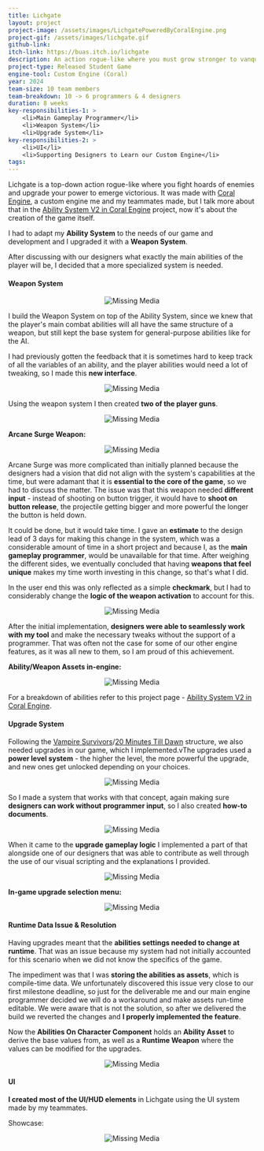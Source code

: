 ```yaml
---
title: Lichgate
layout: project
project-image: /assets/images/LichgatePoweredByCoralEngine.png
project-gif: /assets/images/lichgate.gif
github-link: 
itch-link: https://buas.itch.io/lichgate
description: An action rogue-like where you must grow stronger to vanquish the undead.
project-type: Released Student Game
engine-tool: Custom Engine (Coral)
year: 2024
team-size: 10 team members
team-breakdown: 10 -> 6 programmers & 4 designers
duration: 8 weeks
key-responsibilities-1: >
    <li>Main Gameplay Programmer</li>
    <li>Weapon System</li>
    <li>Upgrade System</li>
key-responsibilities-2: >
    <li>UI</li>
    <li>Supporting Designers to Learn our Custom Engine</li>
tags:
---
```


<!--<div class="has-text-centered">
    <iframe width="560" height="315" src="https://www.youtube.com/embed/QzNdgcYAYl4?si=wdbvH2UHfL4PfGgw" title="YouTube video player" frameborder="0" allow="accelerometer; autoplay; clipboard-write; encrypted-media; gyroscope; picture-in-picture; web-share" referrerpolicy="strict-origin-when-cross-origin" allowfullscreen=""></iframe>
</div>
-->

Lichgate is a top-down action rogue-like where you fight hoards of enemies and upgrade your power to emerge victorious. It was made with [Coral Engine](https://github.com/GuusKemperman/CoralEngine), a custom engine me and my teammates made, but I talk more about that in the [Ability System V2 in Coral Engine](../projects/AbilitySystemV2CoralEngine) project, now it's about the creation of the game itself.

I had to adapt my **Ability System** to the needs of our game and development and I upgraded it with a **Weapon System**.

After discussing with our designers what exactly the main abilities of the player will be, I decided that a more specialized system is needed. 

#### Weapon System

<p style="text-align: center;">
    <img src="/assets/Lichgate/LichgateAbilitySystem.gif" alt="Missing Media">
</p>

I build the Weapon System on top of the Ability System, since we knew that the player's main combat abilities will all have the same structure of a weapon, but still kept the base system for general-purpose abilities like for the AI.

I had previously gotten the feedback that it is sometimes hard to keep track of all the variables of an ability, and the player abilities would need a lot of tweaking, so I made this **new interface**.

<p style="text-align: center;">
    <img src="/assets/Lichgate/WeaponEditor.png" alt="Missing Media">
</p>

Using the weapon system I then created **two of the player guns**.

<p style="text-align: center;">
    <img src="/assets/Lichgate/WeaponDescriptions.png" alt="Missing Media">
</p>

**Arcane Surge Weapon:**

<p style="text-align: center;">
    <img src="/assets/Lichgate/ArcaneSurge.gif" alt="Missing Media">
</p>

Arcane Surge was more complicated than initially planned because the designers had a vision that did not align with the system's capabilities at the time, but were adamant that it is **essential to the core of the game**, so we had to discuss the matter. The issue was that this weapon needed **different input** - instead of shooting on button trigger, it would have to **shoot on button release**, the projectile getting bigger and more powerful the longer the button is held down.

It could be done, but it would take time. I gave an **estimate** to the design lead of 3 days for making this change in the system, which was a considerable amount of time in a short project and because I, as the **main gameplay programmer**, would be unavailable for that time. After weighing the different sides, we eventually concluded that having **weapons that feel unique** makes my time worth investing in this change, so that's what I did.

In the user end this was only reflected as a simple **checkmark**, but I had to considerably change the **logic of the weapon activation** to account for this.

<p style="text-align: center;">
    <img src="/assets/Lichgate/Checkmark.png" alt="Missing Media">
</p>

After the initial implementation, **designers were able to seamlessly work with my tool** and make the necessary tweaks without the support of a programmer. That was often not the case for some of our other engine features, as it was all new to them, so I am proud of this achievement. 

**Ability/Weapon Assets in-engine:**

<p style="text-align: center;">
    <img src="/assets/Lichgate/AbilityAssets.png" alt="Missing Media">
</p>

For a breakdown of abilities refer to this project page - [Ability System V2 in Coral Engine](../projects/AbilitySystemV2CoralEngine).

#### Upgrade System

Following the <a href="https://youtu.be/rJIwqo12_dk?si=efPG4NIHhAW-Vdq8" target="_blank">Vampire Survivors</a>/<a href="https://store.steampowered.com/app/1966900/20_Minutes_Till_Dawn/" target="_blank">20 Minutes Till Dawn</a> structure, we also needed upgrades in our game, which I implemented.vThe upgrades used a **power level system** - the higher the level, the more powerful the upgrade, and new ones get unlocked depending on your choices.

<p style="text-align: center;">
    <img src="/assets/Lichgate/UpgradeLevels.png" alt="Missing Media">
</p>

So I made a system that works with that concept, again making sure **designers can work without programmer input**, so I also created **how-to documents**.

<p style="text-align: center;">
    <img src="/assets/Lichgate/UpgradeEditor.png" alt="Missing Media">
</p>

When it came to the **upgrade gameplay logic** I implemented a part of that alongside one of our designers that was able to contribute as well through the use of our visual scripting and the explanations I provided.

<p style="text-align: center;">
    <img src="/assets/Lichgate/UpgradeScript.png" alt="Missing Media">
</p>

**In-game upgrade selection menu:**

<p style="text-align: center;">
    <img src="/assets/Lichgate/UpgradeUI.png" alt="Missing Media">
</p>

#### Runtime Data Issue & Resolution

Having upgrades meant that the **abilities settings needed to change at runtime**. That was an issue because my system had not initially accounted for this scenario when we did not know the specifics of the game.

The impediment was that I was **storing the abilities as assets**, which is compile-time data. We unfortunately discovered this issue very close to our first milestone deadline, so just for the deliverable me and our main engine programmer decided we will do a workaround and make assets run-time editable. We were aware that is not the solution, so after we delivered the build we reverted the changes and **I properly implemented the feature**.

Now the **Abilities On Character Component** holds an **Ability Asset** to derive the base values from, as well as a **Runtime Weapon** where the values can be modified for the upgrades.

<p style="text-align: center;">
    <img src="/assets/Lichgate/AbilitiesOnCharacterComponent.png" alt="Missing Media">
</p>

#### UI

**I created most of the UI/HUD elements** in Lichgate using the UI system made by my teammates.

Showcase:

<p style="text-align: center;">
    <img src="/assets/Lichgate/UIShowcase.gif" alt="Missing Media">
</p>


